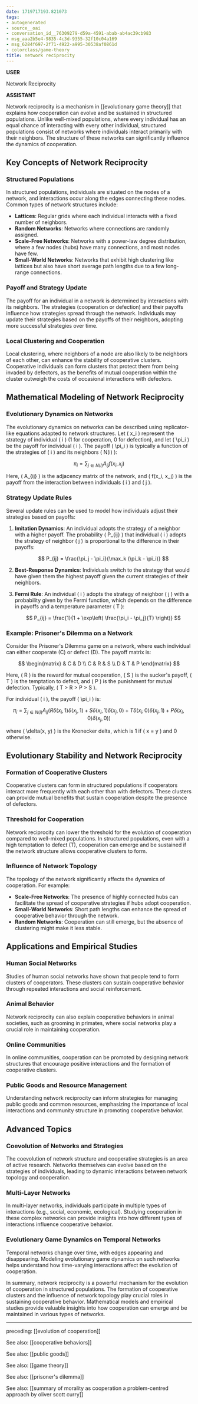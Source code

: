 ```yaml
---
date: 1719717193.821073
tags:
- autogenerated
- source__oai
- conversation_id__76309279-d59a-4591-abab-ab4ac39cb983
- msg_aaa2b5e4-9835-4c3d-9355-32f10c04a169
- msg_6284f697-2f71-4922-a995-30538af0861d
- colorclass/game-theory
title: network reciprocity
---
```


**USER**

Network Reciprocity


**ASSISTANT**

Network reciprocity is a mechanism in [[evolutionary game theory]] that explains how cooperation can evolve and be sustained in structured populations. Unlike well-mixed populations, where every individual has an equal chance of interacting with every other individual, structured populations consist of networks where individuals interact primarily with their neighbors. The structure of these networks can significantly influence the dynamics of cooperation.

## Key Concepts of Network Reciprocity

### Structured Populations

In structured populations, individuals are situated on the nodes of a network, and interactions occur along the edges connecting these nodes. Common types of network structures include:

- **Lattices**: Regular grids where each individual interacts with a fixed number of neighbors.
- **Random Networks**: Networks where connections are randomly assigned.
- **Scale-Free Networks**: Networks with a power-law degree distribution, where a few nodes (hubs) have many connections, and most nodes have few.
- **Small-World Networks**: Networks that exhibit high clustering like lattices but also have short average path lengths due to a few long-range connections.

### Payoff and Strategy Update

The payoff for an individual in a network is determined by interactions with its neighbors. The strategies (cooperation or defection) and their payoffs influence how strategies spread through the network. Individuals may update their strategies based on the payoffs of their neighbors, adopting more successful strategies over time.

### Local Clustering and Cooperation

Local clustering, where neighbors of a node are also likely to be neighbors of each other, can enhance the stability of cooperative clusters. Cooperative individuals can form clusters that protect them from being invaded by defectors, as the benefits of mutual cooperation within the cluster outweigh the costs of occasional interactions with defectors.

## Mathematical Modeling of Network Reciprocity

### Evolutionary Dynamics on Networks

The evolutionary dynamics on networks can be described using replicator-like equations adapted to network structures. Let \( x_i \) represent the strategy of individual \( i \) (1 for cooperation, 0 for defection), and let \( \pi_i \) be the payoff for individual \( i \). The payoff \( \pi_i \) is typically a function of the strategies of \( i \) and its neighbors \( N(i) \):

$$
\pi_i = \sum_{j \in N(i)} A_{ij} f(x_i, x_j)
$$

Here, \( A_{ij} \) is the adjacency matrix of the network, and \( f(x_i, x_j) \) is the payoff from the interaction between individuals \( i \) and \( j \).

### Strategy Update Rules

Several update rules can be used to model how individuals adjust their strategies based on payoffs:

1. **Imitation Dynamics**: An individual adopts the strategy of a neighbor with a higher payoff. The probability \( P_{ij} \) that individual \( i \) adopts the strategy of neighbor \( j \) is proportional to the difference in their payoffs:

   $$
   P_{ij} = \frac{\pi_j - \pi_i}{\max_k (\pi_k - \pi_i)}
   $$

2. **Best-Response Dynamics**: Individuals switch to the strategy that would have given them the highest payoff given the current strategies of their neighbors.

3. **Fermi Rule**: An individual \( i \) adopts the strategy of neighbor \( j \) with a probability given by the Fermi function, which depends on the difference in payoffs and a temperature parameter \( T \):

   $$
   P_{ij} = \frac{1}{1 + \exp\left( \frac{\pi_i - \pi_j}{T} \right)}
   $$

### Example: Prisoner's Dilemma on a Network

Consider the Prisoner's Dilemma game on a network, where each individual can either cooperate (C) or defect (D). The payoff matrix is:

$$
\begin{matrix}
 & C & D \\
C & R & S \\
D & T & P
\end{matrix}
$$

Here, \( R \) is the reward for mutual cooperation, \( S \) is the sucker's payoff, \( T \) is the temptation to defect, and \( P \) is the punishment for mutual defection. Typically, \( T > R > P > S \).

For individual \( i \), the payoff \( \pi_i \) is:

$$
\pi_i = \sum_{j \in N(i)} A_{ij} \left( R \delta(x_i, 1) \delta(x_j, 1) + S \delta(x_i, 1) \delta(x_j, 0) + T \delta(x_i, 0) \delta(x_j, 1) + P \delta(x_i, 0) \delta(x_j, 0) \right)
$$

where \( \delta(x, y) \) is the Kronecker delta, which is 1 if \( x = y \) and 0 otherwise.

## Evolutionary Stability and Network Reciprocity

### Formation of Cooperative Clusters

Cooperative clusters can form in structured populations if cooperators interact more frequently with each other than with defectors. These clusters can provide mutual benefits that sustain cooperation despite the presence of defectors.

### Threshold for Cooperation

Network reciprocity can lower the threshold for the evolution of cooperation compared to well-mixed populations. In structured populations, even with a high temptation to defect (T), cooperation can emerge and be sustained if the network structure allows cooperative clusters to form.

### Influence of Network Topology

The topology of the network significantly affects the dynamics of cooperation. For example:

- **Scale-Free Networks**: The presence of highly connected hubs can facilitate the spread of cooperative strategies if hubs adopt cooperation.
- **Small-World Networks**: Short path lengths can enhance the spread of cooperative behavior through the network.
- **Random Networks**: Cooperation can still emerge, but the absence of clustering might make it less stable.

## Applications and Empirical Studies

### Human Social Networks

Studies of human social networks have shown that people tend to form clusters of cooperators. These clusters can sustain cooperative behavior through repeated interactions and social reinforcement.

### Animal Behavior

Network reciprocity can also explain cooperative behaviors in animal societies, such as grooming in primates, where social networks play a crucial role in maintaining cooperation.

### Online Communities

In online communities, cooperation can be promoted by designing network structures that encourage positive interactions and the formation of cooperative clusters.

### Public Goods and Resource Management

Understanding network reciprocity can inform strategies for managing public goods and common resources, emphasizing the importance of local interactions and community structure in promoting cooperative behavior.

## Advanced Topics

### Coevolution of Networks and Strategies

The coevolution of network structure and cooperative strategies is an area of active research. Networks themselves can evolve based on the strategies of individuals, leading to dynamic interactions between network topology and cooperation.

### Multi-Layer Networks

In multi-layer networks, individuals participate in multiple types of interactions (e.g., social, economic, ecological). Studying cooperation in these complex networks can provide insights into how different types of interactions influence cooperative behavior.

### Evolutionary Game Dynamics on Temporal Networks

Temporal networks change over time, with edges appearing and disappearing. Modeling evolutionary game dynamics on such networks helps understand how time-varying interactions affect the evolution of cooperation.

In summary, network reciprocity is a powerful mechanism for the evolution of cooperation in structured populations. The formation of cooperative clusters and the influence of network topology play crucial roles in sustaining cooperative behavior. Mathematical models and empirical studies provide valuable insights into how cooperation can emerge and be maintained in various types of networks.


---

preceding: [[evolution of cooperation]]

See also: [[cooperative behaviors]]


See also: [[public goods]]


See also: [[game theory]]


See also: [[prisoner's dilemma]]


See also: [[summary of morality as cooperation a problem-centred approach by oliver scott curry]]